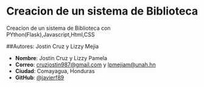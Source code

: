 # Creacion de un sistema de Biblioteca

Creacion de un sistema de Biblioteca con PYthon(Flask),Javascript,Html,CSS

##Autores: Jostin Cruz y Lizzy Mejia

- **Nombre**: Jostin Cruz y Lizzy Pamela
- **Correo**: cruzjostin987@gmail.com  y lpmejiam@unah.hn
- **Ciudad**: Comayagua, Honduras
- **GitHub**: [@javierf89](https://github.com/javierf89)
